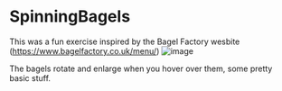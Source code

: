 # SpinningBagels

This was a fun exercise inspired by the Bagel Factory wesbite (https://www.bagelfactory.co.uk/menu/)
![image](https://github.com/KrzDyner/SpinningBagels/assets/56389300/aea51942-ec25-4d17-88e1-0c967d01df33)

The bagels rotate and enlarge when you hover over them, some pretty basic stuff.



